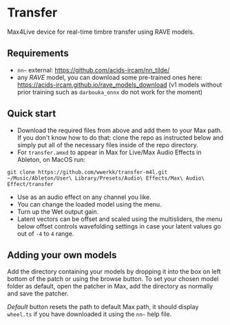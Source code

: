 # Transfer
Max4Live device for real-time timbre transfer using RAVE models.
## Requirements
- ``nn~`` external: https://github.com/acids-ircam/nn_tilde/
- any *RAVE* model, you can download some pre-trained ones here: https://acids-ircam.github.io/rave_models_download
(v1 models without prior training such as ``darbouka_onnx`` do not work for the moment)
## Quick start
- Download the required files from above and add them to your Max path.
If you don't know how to do that: clone the repo as instructed below and simply put all of the necessary files inside of the repo directory.
- For ``transfer.amxd`` to appear in Max for Live/Max Audio Effects in Ableton, on MacOS run:
```
git clone https://github.com/wwerkk/transfer-m4l.git ~/Music/Ableton/User\ Library/Presets/Audio\ Effects/Max\ Audio\ Effect/transfer
```
- Use as an audio effect on any channel you like.
- You can change the loaded model using the menu.
- Turn up the Wet output gain.
- Latent vectors can be offset and scaled using the multisliders, the menu below offset controls wavefolding settings in case your latent values go out of ``-4`` to ``4`` range.
## Adding your own models
Add the directory containing your models by dropping it into the box on left bottom of the patch or using the browse button.
To set your chosen model folder as default, open the patcher in Max, add the directory as normally and save the patcher.

*Default* button resets the path to default Max path, it should display ``wheel.ts`` if you have downloaded it using the ``nn~`` help file.
